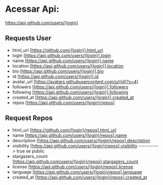 # Acessar Api:
https://api.github.com/users/{login}

## Requests User
- html_url [https://github.com/{login}].html_url
- login [https://api.github.com/users/{login}].login
- name [https://api.github.com/users/{login}].name
- location [https://api.github.com/users/{login}].location <Optional>
- bio [https://api.github.com/users/{login}].bio <Optional>
- id [https://api.github.com/users/{login}].id
- avatar_url [https://avatars.githubusercontent.com/u/{id}?v=4]
- followers [https://api.github.com/users/{login}].followers
- following [https://api.github.com/users/{login}].following
- created_at [https://api.github.com/users/{login}].created_at <Date>
- repos [https://api.github.com/users/{login}/repos] <Array>

## Request Repos
- html_url [https://github.com/{login}/repos].html_url
- name [https://api.github.com/users/{login}/repos].name
- description [https://api.github.com/users/{login}/repos].description
- visibility [https://api.github.com/users/{login}/repos].visibility ----------> true se public
- stargazers_count [https://api.github.com/users/{login}/repos].stargazers_count
- license [https://api.github.com/users/{login}/repos].license <Optional>
- language [https://api.github.com/users/{login}/repos].language <Optional>
- created_at [https://api.github.com/users/{login}/repos].created_at <Date>
